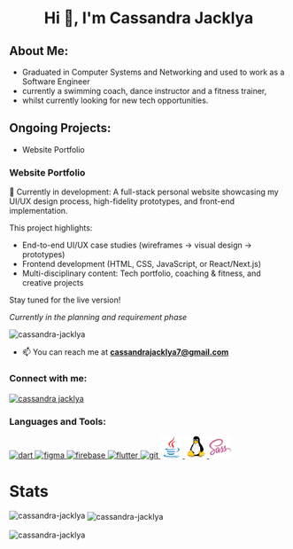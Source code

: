 <h1 align="center">Hi 👋, I'm Cassandra Jacklya</h1>

<h2>About Me:</h2>
<ul>
  <li>Graduated in Computer Systems and Networking and used to work as a Software Engineer</li>
  <li>currently a swimming coach, dance instructor and a fitness trainer, </li>
  <li>whilst currently looking for new tech opportunities.</li>
</ul>

<h2>Ongoing Projects:</h2>
<ul>
  <li>Website Portfolio</li>
</ul>

<h3>Website Portfolio</h3>
🚀 Currently in development: A full-stack personal website showcasing my UI/UX design process, high-fidelity prototypes, and front-end implementation.  

This project highlights:
- End-to-end UI/UX case studies (wireframes → visual design → prototypes)
- Frontend development (HTML, CSS, JavaScript, or React/Next.js)
- Multi-disciplinary content: Tech portfolio, coaching & fitness, and creative projects

Stay tuned for the live version! 

<i>Currently in the planning and requirement phase</i>

<p align="left"> <img src="https://komarev.com/ghpvc/?username=cassandra-jacklya&label=Profile%20views&color=0e75b6&style=flat" alt="cassandra-jacklya" /> </p>

- 📫 You can reach me at **cassandrajacklya7@gmail.com**

<h3 align="left">Connect with me:</h3>
<p align="left">
<a href="https://linkedin.com/in/cassandra jacklya" target="blank"><img align="center" src="https://raw.githubusercontent.com/rahuldkjain/github-profile-readme-generator/master/src/images/icons/Social/linked-in-alt.svg" alt="cassandra jacklya" height="30" width="40" /></a>
</p>

<h3 align="left">Languages and Tools:</h3>
<p align="left"> <a href="https://dart.dev" target="_blank" rel="noreferrer"> <img src="https://www.vectorlogo.zone/logos/dartlang/dartlang-icon.svg" alt="dart" width="40" height="40"/> </a> <a href="https://www.figma.com/" target="_blank" rel="noreferrer"> <img src="https://www.vectorlogo.zone/logos/figma/figma-icon.svg" alt="figma" width="40" height="40"/> </a> <a href="https://firebase.google.com/" target="_blank" rel="noreferrer"> <img src="https://www.vectorlogo.zone/logos/firebase/firebase-icon.svg" alt="firebase" width="40" height="40"/> </a> <a href="https://flutter.dev" target="_blank" rel="noreferrer"> <img src="https://www.vectorlogo.zone/logos/flutterio/flutterio-icon.svg" alt="flutter" width="40" height="40"/> </a> <a href="https://git-scm.com/" target="_blank" rel="noreferrer"> <img src="https://www.vectorlogo.zone/logos/git-scm/git-scm-icon.svg" alt="git" width="40" height="40"/> </a> <a href="https://www.java.com" target="_blank" rel="noreferrer"> <img src="https://raw.githubusercontent.com/devicons/devicon/master/icons/java/java-original.svg" alt="java" width="40" height="40"/> </a> <a href="https://www.linux.org/" target="_blank" rel="noreferrer"> <img src="https://raw.githubusercontent.com/devicons/devicon/master/icons/linux/linux-original.svg" alt="linux" width="40" height="40"/> </a> <a href="https://sass-lang.com" target="_blank" rel="noreferrer"> <img src="https://raw.githubusercontent.com/devicons/devicon/master/icons/sass/sass-original.svg" alt="sass" width="40" height="40"/> </a> </p>

<h1><b>Stats</b></h1>
<p><img align="left" src="https://github-readme-stats.vercel.app/api/top-langs?username=cassandra-jacklya&show_icons=true&locale=en&layout=compact" alt="cassandra-jacklya" /></p>

<p>&nbsp;<img align="center" src="https://github-readme-stats.vercel.app/api?username=cassandra-jacklya&show_icons=true&locale=en" alt="cassandra-jacklya" /></p>

<p><img align="center" src="https://github-readme-streak-stats.herokuapp.com/?user=cassandra-jacklya&" alt="cassandra-jacklya" /></p>

